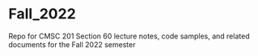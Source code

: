 # Fall_2022
Repo for CMSC 201 Section 60 lecture notes, code samples, and related documents for the Fall 2022 semester
